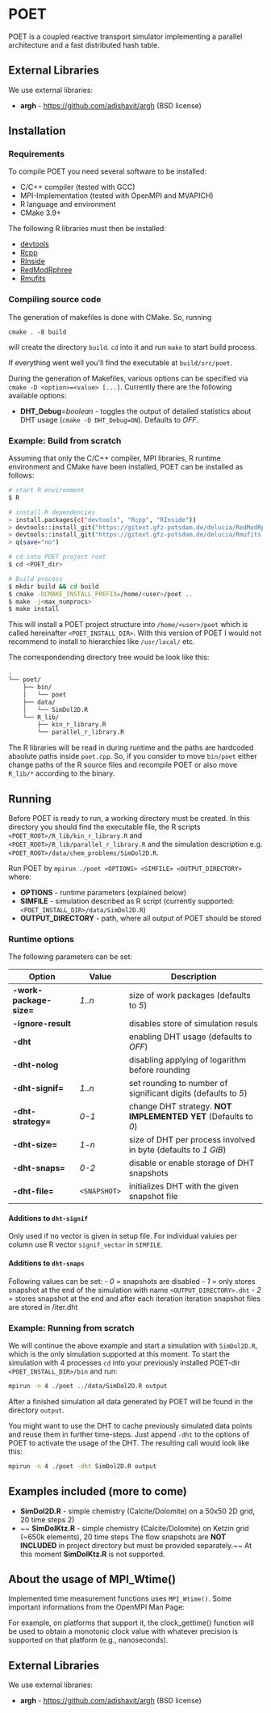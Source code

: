 
<!--
    Time-stamp: "Last modified 2021-02-08 13:46:00 mluebke"
-->

# POET

POET is a coupled reactive transport simulator implementing a parallel
architecture and a fast distributed hash table.

## External Libraries

We use external libraries:

- **argh** - https://github.com/adishavit/argh (BSD license)

## Installation

### Requirements

To compile POET you need several software to be installed:

- C/C++ compiler (tested with GCC)
- MPI-Implementation (tested with OpenMPI and MVAPICH)
- R language and environment 
- CMake 3.9+

The following R libraries must then be installed:

- [devtools](https://www.r-project.org/nosvn/pandoc/devtools.html)
- [Rcpp](https://cran.r-project.org/web/packages/Rcpp/index.html)
- [RInside](https://cran.r-project.org/web/packages/RInside/index.html)
- [RedModRphree](https://gitext.gfz-potsdam.de/delucia/RedModRphree)
- [Rmufits](https://gitext.gfz-potsdam.de/delucia/Rmufits)

### Compiling source code

The generation of makefiles is done with CMake. So, running

```
cmake . -B build
```

will create the directory `build`. `cd` into it and run `make` to start build
process.

If everything went well you'll find the executable at `build/src/poet`. 

During the generation of Makefiles, various options can be specified via `cmake
-D <option>=<value> [...]`. Currently there are the following available options:

- **DHT_Debug**=*boolean* - toggles the output of detailed statistics about DHT
  usage (`cmake -D DHT_Debug=ON`). Defaults to *OFF*.
  
### Example: Build from scratch

Assuming that only the C/C++ compiler, MPI libraries, R runtime environment and
CMake have been installed, POET can be installed as follows:

``` sh
# start R environment
$ R

# install R dependencies
> install.packages(c("devtools", "Rcpp", "RInside"))
> devtools::install_git("https://gitext.gfz-potsdam.de/delucia/RedModRphree.git")
> devtools::install_git("https://gitext.gfz-potsdam.de/delucia/Rmufits.git")
> q(save="no")

# cd into POET project root
$ cd <POET_dir>

# Build process
$ mkdir build && cd build
$ cmake -DCMAKE_INSTALL_PREFIX=/home/<user>/poet ..
$ make -j<max_numprocs>
$ make install
```

This will install a POET project structure into `/home/<user>/poet` which is
called hereinafter `<POET_INSTALL_DIR>`. With this version of POET I would not
recommend to install to hierarchies like `/usr/local/` etc.

The correspondending directory tree would be look like this:

``` sh
.
└── poet/
    ├── bin/
    │   └── poet
    ├── data/
    │   └── SimDol2D.R
    └── R_lib/
        ├── kin_r_library.R
        └── parallel_r_library.R
```

The R libraries will be read in during runtime and the paths are hardcoded
absolute paths inside `poet.cpp`. So, if you consider to move `bin/poet` either
change paths of the R source files and recompile POET or also move `R_lib/*`
according to the binary.

## Running

Before POET is ready to run, a working directory must be created. In this
directory you should find the executable file, the R scripts
`<POET_ROOT>/R_lib/kin_r_library.R` and `<POET_ROOT>/R_lib/parallel_r_library.R`
and the simulation description e.g. `<POET_ROOT>/data/chem_problems/SimDol2D.R`.

Run POET by `mpirun ./poet <OPTIONS> <SIMFILE> <OUTPUT_DIRECTORY>` where:

- **OPTIONS** - runtime parameters (explained below)
- **SIMFILE** - simulation described as R script (currently supported:
  `<POET_INSTALL_DIR>/data/SimDol2D.R`)
- **OUTPUT_DIRECTORY** - path, where all output of POET should be stored

### Runtime options

The following parameters can be set:

| Option                  | Value        | Description                                                     |
|-------------------------|--------------|-----------------------------------------------------------------|
| **-work-package-size=** | *1..n*       | size of work packages (defaults to *5*)                         |
| **-ignore-result**      |              | disables store of simulation resuls                             |
| **-dht**                |              | enabling DHT usage (defaults to *OFF*)                          |
| **-dht-nolog**          |              | disabling applying of logarithm before rounding                 |
| **-dht-signif=**        | *1..n*       | set rounding to number of significant digits (defaults to  *5*) |
| **-dht-strategy=**      | *0-1*        | change DHT strategy. **NOT IMPLEMENTED YET** (Defaults to *0*)  |
| **-dht-size=**          | *1-n*        | size of DHT per process involved in byte (defaults to *1 GiB*)  |
| **-dht-snaps=**         | *0-2*        | disable or enable storage of DHT snapshots                      |
| **-dht-file=**          | `<SNAPSHOT>` | initializes DHT with the given snapshot file                    |

#### Additions to `dht-signif`

Only used if no vector is given in setup file. For individual valuies per column
use R vector `signif_vector` in `SIMFILE`.

#### Additions to `dht-snaps`
Following values can be set:
    - *0* = snapshots are disabled
    - *1* = only stores snapshot at the end of the simulation with name
      `<OUTPUT_DIRECTORY>.dht`
    - *2* = stores snapshot at the end and after each iteration iteration
      snapshot files are stored in <DIRECTORY>/iter<n>.dht
    

### Example: Running from scratch


We will continue the above example and start a simulation with `SimDol2D.R`,
which is the only simulation supported at this moment. To start the simulation
with 4 processes `cd` into your previously installed POET-dir
`<POET_INSTALL_DIR>/bin` and run:

``` sh
mpirun -n 4 ./poet ../data/SimDol2D.R output
```
 

After a finished simulation all data generated by POET will be found in the
directory `output`.

You might want to use the DHT to cache previously simulated data points and
reuse them in further time-steps. Just append `-dht` to the options of POET to
activate the usage of the DHT. The resulting call would look like this:

``` sh
mpirun -n 4 ./poet -dht SimDol2D.R output
```

## Examples included (more to come)

- **SimDol2D.R** - simple chemistry (Calcite/Dolomite) on a 50x50 2D grid, 20
time steps 2)
- ~~ **SimDolKtz.R** - simple chemistry (Calcite/Dolomite) on Ketzin grid (~650k
elements), 20 time steps The flow snapshots are **NOT INCLUDED** in project
directory but must be provided separately.~~ At this moment **SimDolKtz.R** is
not supported.

## About the usage of MPI_Wtime()
Implemented time measurement functions uses `MPI_Wtime()`. Some important
informations from the OpenMPI Man Page:

For example, on platforms that support it, the clock_gettime() function will be
used to obtain a monotonic clock value with whatever precision is supported on
that platform (e.g., nanoseconds).

## External Libraries

We use external libraries:

- **argh** - https://github.com/adishavit/argh (BSD license)

